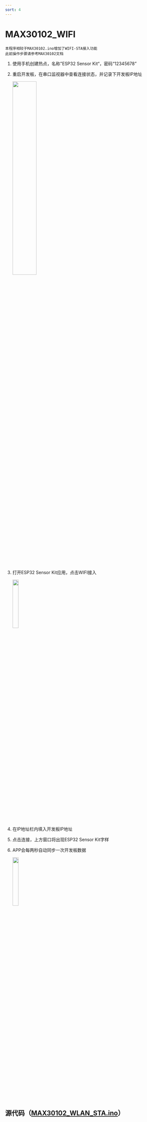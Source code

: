 ```yaml
---
sort: 4
---
```


# MAX30102_WIFI

```
本程序相较于MAX30102.ino增加了WIFI-STA接入功能
此前操作步骤请参考MAX30102文档
```

1. 使用手机创建热点，名称”ESP32 Sensor Kit“，密码“12345678”

2. 重启开发板，在串口监视器中查看连接状态，并记录下开发板IP地址

    <img decoding="async" src="https://addison-cq.github.io/webPages/images/Snipaste_2022-11-11_13-48-55.png" width="40%">


3. 打开ESP32 Sensor Kit应用，点击WIFI接入

    <img decoding="async" src="https://addison-cq.github.io/webPages/images/Screenshot_20221111_123302_com.example.esp32sensorkit_f.jpg" width="20%">

4. 在IP地址栏内填入开发板IP地址

5. 点击连接，上方窗口将出现ESP32 Sensor Kit字样

6. APP会每两秒自动同步一次开发板数据

    <img decoding="async" src="https://addison-cq.github.io/webPages/images/Screenshot_20221111_135141_com.example.esp32sensorkit_f.jpg" width="20%">

## 源代码（[MAX30102_WLAN_STA.ino](https://github.com/addison-CQ/webPages/tree/develop/doc/ESP32SensorKit/code)）
